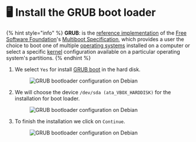 # 🖥️ Install the GRUB boot loader



{% hint style="info" %}
**GRUB**: is the [reference implementation](https://en.wikipedia.org/wiki/Reference\_implementation) of the [Free Software Foundation](https://en.wikipedia.org/wiki/Free\_Software\_Foundation)'s [Multiboot Specification](https://en.wikipedia.org/wiki/Multiboot\_Specification), which provides a user the choice to boot one of multiple [operating systems](https://en.wikipedia.org/wiki/Operating\_system) installed on a computer or select a specific [kernel](https://en.wikipedia.org/wiki/Kernel\_\(operating\_system\)) configuration available on a particular operating system's partitions.
{% endhint %}

1.  We select `Yes` for install [GRUB boot](https://es.wikipedia.org/wiki/GNU\_GRUB) in the hard disk.

    <figure><img src="../.gitbook/assets/image (59).png" alt="GRUB bootloader configuration on Debian"><figcaption></figcaption></figure>


2.  We will choose the device `/dev/sda (ata_VBOX_HARDDISK)` for the installation for boot loader.

    <figure><img src="../.gitbook/assets/image (60).png" alt="GRUB bootloader configuration on Debian"><figcaption></figcaption></figure>


3.  To finish the installation we click on `Continue`.

    <figure><img src="../.gitbook/assets/image (61).png" alt="GRUB bootloader configuration on Debian"><figcaption></figcaption></figure>

